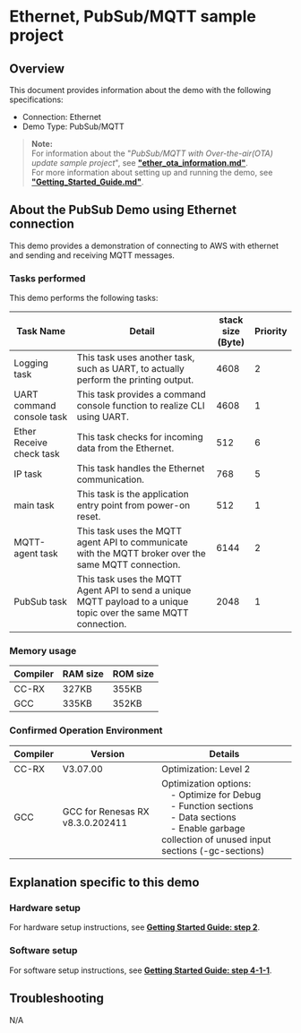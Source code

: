 # Ethernet, PubSub/MQTT sample project

## Overview

This document provides information about the demo with the following specifications:

* Connection: Ethernet
* Demo Type: PubSub/MQTT

> **Note:**  
> For information about the "*PubSub/MQTT with Over-the-air(OTA) update sample project*", see [**"ether_ota_information.md"**](ether_ota_information.md).  
> For more information about setting up and running the demo, see [**"Getting_Started_Guide.md"**](../../Getting_Started_Guide.md).

## About the PubSub Demo using Ethernet connection

This demo provides a demonstration of connecting to AWS with ethernet and sending and receiving MQTT messages.

### Tasks performed

This demo performs the following tasks:

| Task Name                 | Detail | stack size<BR>(Byte) | Priority |
|---------------------------|--------|----------------------|----------|
| Logging task              | This task uses another task, such as UART, to actually perform the printing output.                              | 4608 | 2 |
| UART command console task | This task provides a command console function to realize CLI using UART.                                         | 4608 | 1 |
| Ether Receive check task  | This task checks for incoming data from the Ethernet.                                                            | 512  | 6 |
| IP task                   | This task handles the Ethernet communication.                                                                    | 768  | 5 |
| main task                 | This task is the application entry point from power-on reset.                                                    | 512  | 1 |
| MQTT-agent task           | This task uses the MQTT agent API to communicate with the MQTT broker over the same MQTT connection.             | 6144 | 2 |
| PubSub task               | This task uses the MQTT Agent API to send a unique MQTT payload to a unique topic over the same MQTT connection. | 2048 | 1 |

### Memory usage

| Compiler | RAM size | ROM size |
|----------|----------|----------|
| CC-RX    | 327KB    | 355KB    |
| GCC      | 335KB    | 352KB    |

### Confirmed Operation Environment

| Compiler | Version  | Details |
|----------|----------|---------|
| CC-RX    | V3.07.00 | Optimization: Level 2 |
| GCC      | GCC for Renesas RX v8.3.0.202411 | Optimization options:<br>&emsp;- Optimize for Debug<br>&emsp;- Function sections<br>&emsp;- Data sections<br>&emsp;- Enable garbage collection of unused input sections (-gc-sections) |

## Explanation specific to this demo

### Hardware setup

For hardware setup instructions, see [**Getting Started Guide: step 2**](../../Getting_Started_Guide.md#step-2-hardware-setup).

### Software setup

For software setup instructions, see [**Getting Started Guide: step 4-1-1**](../../Getting_Started_Guide.md#step-4-1-1-software-setup-for-pubsub-demo).

## Troubleshooting

N/A
